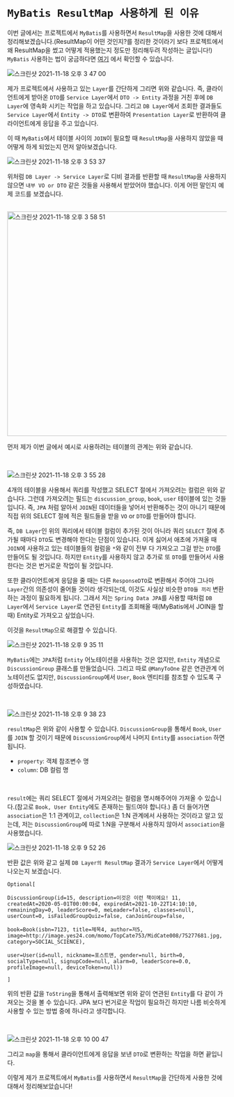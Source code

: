 # `MyBatis ResultMap 사용하게 된 이유`

이번 글에서는 프로젝트에서 `MyBatis`를 사용하면서 `ResultMap`을 사용한 것에 대해서 정리해보겠습니다.(ResultMap이 어떤 것인지?를 정리한 것이라기 보다 프로젝트에서 왜 ResultMap을 썼고 어떻게 적용했는지 정도만 정리해두려 작성하는 글입니다!) `MyBatis` 사용하는 법이 궁금하다면 [여기](https://devlog-wjdrbs96.tistory.com/200) 에서 확인할 수 있습니다. 

![스크린샷 2021-11-18 오후 3 47 00](https://user-images.githubusercontent.com/45676906/142366087-9424cdf3-669c-4bfe-9d48-7637a9edfd57.png)

제가 프로젝트에서 사용하고 있는 `Layer`를 간단하게 그리면 위와 같습니다. 즉, 클라이언트에게 받아온 `DTO`를 `Service Layer`에서 `DTO -> Entity` 과정을 거친 후에 `DB Layer`에 영속화 시키는 작업을 하고 있습니다. 그리고 `DB Layer`에서 조회한 결과들도 `Service Layer`에서 `Entity -> DTO`로 변환하여 `Presentation Layer`로 반환하여 클라이언트에게 응답을 주고 있습니다. 

이 때 `MyBatis`에서 테이블 사이의 `JOIN`이 필요할 때 `ResultMap`을 사용하지 않았을 때 어떻게 하게 되었는지 먼저 알아보겠습니다. 

![스크린샷 2021-11-18 오후 3 53 37](https://user-images.githubusercontent.com/45676906/142366838-20b7f9ea-5df2-4e49-bd5e-c0b105faef8f.png)

위처럼 `DB Layer -> Service Layer`로 디비 결과를 반환할 때 `ResultMap`을 사용하지 않으면 `내부 VO or DTO` 같은 것들을 사용해서 받았어야 했습니다. 이게 어떤 말인지 예제 코드를 보겠습니다. 

<br>

<img width="516" alt="스크린샷 2021-11-18 오후 3 58 51" src="https://user-images.githubusercontent.com/45676906/142367793-02e2ce31-c4a2-40d4-94bb-8353f4e30257.png">

먼저 제가 이번 글에서 예시로 사용하려는 테이블의 관계는 위와 같습니다. 

<br>

![스크린샷 2021-11-18 오후 3 55 28](https://user-images.githubusercontent.com/45676906/142367072-f02595f6-6262-4f67-8ff2-b49ba6bd6c5b.png)

4개의 테이블을 사용해서 쿼리를 작성했고 SELECT 절에서 가져오려는 컬럼은 위와 같습니다. 그런데 가져오려는 필드는 `discussion_group`, `book`, `user` 테이블에 있는 것들입니다. 즉, `JPA` 처럼 알아서 `JOIN`된 데이터들을 넣어서 반환해주는 것이 아니기 때문에 직접 위의 SELECT 절에 적은 필드들을 받을 `VO` or `DTO`를 만들어야 합니다. 

즉, `DB Layer`인 위의 쿼리에서 테이블 컬럼이 추가된 것이 아니라 쿼리 `SELECT` 절에 추가될 때마다 `DTO`도 변경해야 한다는 단점이 있습니다. 이게 싫어서 애초에 가져올 때 `JOIN`에 사용하고 있는 테이블들의 컬럼을 `*`와 같이 전부 다 가져오고 그걸 받는 `DTO`를 만들어도 될 것입니다. 하지만 `Entity`를 사용하지 않고 추가로 또 `DTO`를 만들어서 사용한다는 것은 번거로운 작업이 될 것입니다. 

또한 클라이언트에게 응답을 줄 때는 다른 `ResponseDTO`로 변환해서 주어야 그나마 `Layer`간의 의존성이 줄어들 것이라 생각되는데, 이것도 사실상 비슷한 `DTO들 끼리` 변환하는 과정이 필요하게 됩니다. 그래서 저는 `Spring Data JPA`를 사용할 때처럼 `DB Layer`에서 `Service Layer`로 연관된 `Entity`를 조회해올 때(MyBatis에서 JOIN을 할 때) Entity로 가져오고 싶었습니다. 

이것을 `ResultMap`으로 해결할 수 있습니다.

![스크린샷 2021-11-18 오후 9 35 11](https://user-images.githubusercontent.com/45676906/142416359-b986abcc-e9ed-45b5-8db1-75441358ed18.png)

`MyBatis`에는 `JPA`처럼 `Entity` 어노테이션을 사용하는 것은 없지만, `Entity` 개념으로 `DiscussionGroup` 클래스를 만들었습니다. 그리고 따로 `@ManyToOne` 같은 연관관계 어노테이션도 없지만, `DiscussionGroup`에서 `User`, `Book` 엔티티를 참조할 수 있도록 구성하였습니다. 

<br>

![스크린샷 2021-11-18 오후 9 38 23](https://user-images.githubusercontent.com/45676906/142417032-b291260c-9af0-44ba-a29e-02bddb173cda.png)

`resultMap`은 위와 같이 사용할 수 있습니다. `DiscussionGroup`을 통해서 `Book`, `User`를 `JOIN` 할 것이기 때문에 `DiscussionGroup`에서 나머지 `Entity`를 `association` 하면 됩니다. 

- `property`: 객체 참조변수 명
- `column`: DB 컬럼 명

<br>

`result`에는 쿼리 SELECT 절에서 가져오려는 컬럼을 명시해주어야 가져올 수 있습니다.(참고로 `Book, User Entity`에도 존재하는 필드여야 합니다.) 좀 더 들어가면 `association`은 1:1 관계이고, `collection`은 1:N 관계에서 사용하는 것이라고 알고 있는데, 저는 `DiscussionGroup`에 따로 1:N을 구분해서 사용하지 않아서 `association`을 사용했습니다. 

![스크린샷 2021-11-18 오후 9 52 26](https://user-images.githubusercontent.com/45676906/142418859-f5d32059-bf52-43b3-b488-797fda7d385e.png)

반환 값은 위와 같고 실제 `DB Layer의 ResultMap` 결과가 `Service Layer`에서 어떻게 나오는지 보겠습니다. 

```
Optional[

DiscussionGroup(id=15, description=이것은 이런 책이에요! 11, createdAt=2020-05-01T00:00:04, expiredAt=2021-10-22T14:10:10, remainingDay=0, leaderScore=0, meLeader=false, classes=null, userCount=0, isFailedGroupQuiz=false, canJoinGroup=false, 

book=Book(isbn=7123, title=제목4, author=저5, image=http://image.yes24.com/momo/TopCate753/MidCate008/75277681.jpg, category=SOCIAL_SCIENCE), 

user=User(id=null, nickname=포스트맨, gender=null, birth=0, socialType=null, signupCode=null, alarm=0, leaderScore=0.0, profileImage=null, deviceToken=null))

]
```

위의 반환 값을 `ToString`을 통해서 출력해보면 위와 같이 연관된 `Entity`를 다 같이 가져오는 것을 볼 수 있습니다. JPA 보다 번거로운 작업이 필요하긴 하지만 나름 비슷하게 사용할 수 있는 방법 중에 하나라고 생각합니다. 

<br> 

![스크린샷 2021-11-18 오후 10 00 47](https://user-images.githubusercontent.com/45676906/142420076-a0441a99-310d-4978-9f29-8406fa51ba49.png)

그리고 `map`을 통해서 클라이언트에게 응답을 보낸 `DTO`로 변환하는 작업을 하면 끝입니다. 

이렇게 제가 프로젝트에서 `MyBatis`를 사용하면서 `ResultMap`을 간단하게 사용한 것에 대해서 정리해보았습니다!